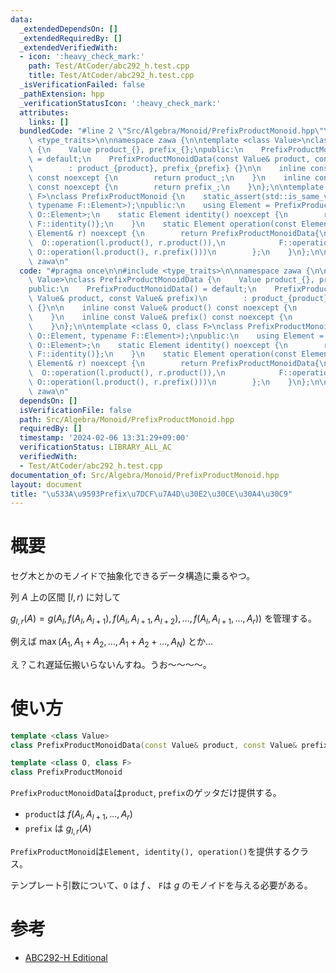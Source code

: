 ```yaml
---
data:
  _extendedDependsOn: []
  _extendedRequiredBy: []
  _extendedVerifiedWith:
  - icon: ':heavy_check_mark:'
    path: Test/AtCoder/abc292_h.test.cpp
    title: Test/AtCoder/abc292_h.test.cpp
  _isVerificationFailed: false
  _pathExtension: hpp
  _verificationStatusIcon: ':heavy_check_mark:'
  attributes:
    links: []
  bundledCode: "#line 2 \"Src/Algebra/Monoid/PrefixProductMonoid.hpp\"\n\n#include\
    \ <type_traits>\n\nnamespace zawa {\n\ntemplate <class Value>\nclass PrefixProductMonoidData\
    \ {\n    Value product_{}, prefix_{};\npublic:\n    PrefixProductMonoidData()\
    \ = default;\n    PrefixProductMonoidData(const Value& product, const Value& prefix)\n\
    \        : product_{product}, prefix_{prefix} {}\n\n    inline const Value& product()\
    \ const noexcept {\n        return product_;\n    }\n    inline const Value& prefix()\
    \ const noexcept {\n        return prefix_;\n    }\n};\n\ntemplate <class O, class\
    \ F>\nclass PrefixProductMonoid {\n    static_assert(std::is_same_v<typename O::Element,\
    \ typename F::Element>);\npublic:\n    using Element = PrefixProductMonoidData<typename\
    \ O::Element>;\n    static Element identity() noexcept {\n        return PrefixProductMonoidData{O::identity(),\
    \ F::identity()};\n    }\n    static Element operation(const Element& l, const\
    \ Element& r) noexcept {\n        return PrefixProductMonoidData{\n          \
    \  O::operation(l.product(), r.product()),\n            F::operation(l.prefix(),\
    \ O::operation(l.product(), r.prefix()))\n        };\n    }\n};\n\n} // namespace\
    \ zawa\n"
  code: "#pragma once\n\n#include <type_traits>\n\nnamespace zawa {\n\ntemplate <class\
    \ Value>\nclass PrefixProductMonoidData {\n    Value product_{}, prefix_{};\n\
    public:\n    PrefixProductMonoidData() = default;\n    PrefixProductMonoidData(const\
    \ Value& product, const Value& prefix)\n        : product_{product}, prefix_{prefix}\
    \ {}\n\n    inline const Value& product() const noexcept {\n        return product_;\n\
    \    }\n    inline const Value& prefix() const noexcept {\n        return prefix_;\n\
    \    }\n};\n\ntemplate <class O, class F>\nclass PrefixProductMonoid {\n    static_assert(std::is_same_v<typename\
    \ O::Element, typename F::Element>);\npublic:\n    using Element = PrefixProductMonoidData<typename\
    \ O::Element>;\n    static Element identity() noexcept {\n        return PrefixProductMonoidData{O::identity(),\
    \ F::identity()};\n    }\n    static Element operation(const Element& l, const\
    \ Element& r) noexcept {\n        return PrefixProductMonoidData{\n          \
    \  O::operation(l.product(), r.product()),\n            F::operation(l.prefix(),\
    \ O::operation(l.product(), r.prefix()))\n        };\n    }\n};\n\n} // namespace\
    \ zawa\n"
  dependsOn: []
  isVerificationFile: false
  path: Src/Algebra/Monoid/PrefixProductMonoid.hpp
  requiredBy: []
  timestamp: '2024-02-06 13:31:29+09:00'
  verificationStatus: LIBRARY_ALL_AC
  verifiedWith:
  - Test/AtCoder/abc292_h.test.cpp
documentation_of: Src/Algebra/Monoid/PrefixProductMonoid.hpp
layout: document
title: "\u533A\u9593Prefix\u7DCF\u7A4D\u30E2\u30CE\u30A4\u30C9"
---
```


# 概要

セグ木とかのモノイドで抽象化できるデータ構造に乗るやつ。

列 $A$ 上の区間 $[l, r)$ に対して

$g_{l, r}(A) = g(A_{l}, f(A_{l}, A_{l + 1}), f(A_{l}, A_{l + 1}, A_{l + 2}), \dots, f(A_{l}, A_{l + 1}, \dots, A_{r}))$ を管理する。

例えば $\max(A_{1}, A_{1} + A_{2}, \dots, A_{1} + A_{2} + \dots, A_{N})$ とか...

え？これ遅延伝搬いらないんすね。うお〜〜〜〜。

# 使い方

```cpp
template <class Value>
class PrefixProductMonoidData(const Value& product, const Value& prefix)

template <class O, class F>
class PrefixProductMonoid
```

`PrefixProductMonoidData`は`product`, `prefix`のゲッタだけ提供する。
- `product`は $f(A_{l}, A_{l + 1}, \dots, A_{r})$
- `prefix` は $g_{l, r}(A)$

`PrefixProductMonoid`は`Element, identity(), operation()`を提供するクラス。

テンプレート引数について、`O` は $f$ 、 `F`は $g$ のモノイドを与える必要がある。

# 参考

- [ABC292-H Editional](https://atcoder.jp/contests/abc292/editorial/5887)
